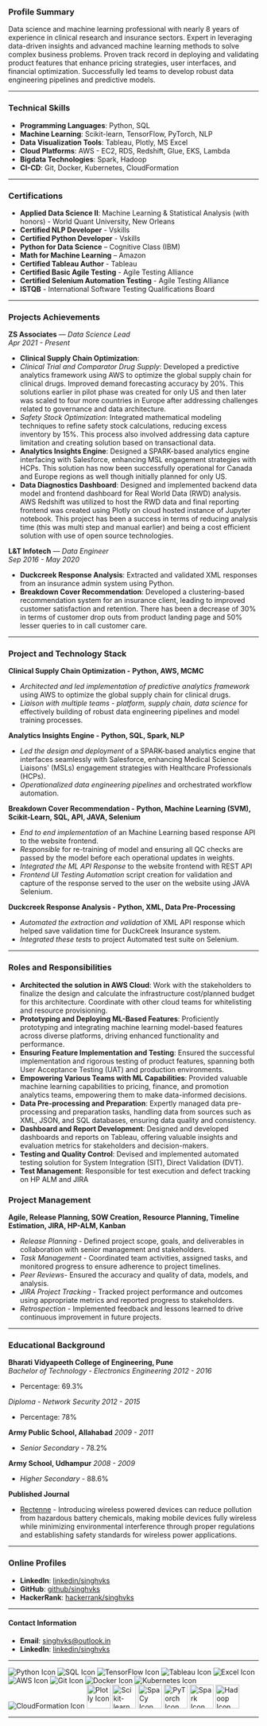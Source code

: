 ### Profile Summary
Data science and machine learning professional with nearly 8 years of experience in clinical research and insurance sectors. Expert in leveraging data-driven insights and advanced machine learning methods to solve complex business problems. Proven track record in deploying and validating product features that enhance pricing strategies, user interfaces, and financial optimization. Successfully led teams to develop robust data engineering pipelines and predictive models.

---
### Technical Skills
- **Programming Languages**: Python, SQL
- **Machine Learning**: Scikit-learn, TensorFlow, PyTorch, NLP
- **Data Visualization Tools**: Tableau, Plotly, MS Excel
- **Cloud Platforms**: AWS - EC2, RDS, Redshift, Glue, EKS, Lambda
- **Bigdata Technologies**: Spark, Hadoop
- **CI-CD**: Git, Docker, Kubernetes, CloudFormation

---
### Certifications
- **Applied Data Science II**: Machine Learning & Statistical Analysis (with honors) - World Quant University, New Orleans
- **Certified NLP Developer** - Vskills
- **Certified Python Developer** - Vskills
- **Python for Data Science** – Cognitive Class (IBM)
- **Math for Machine Learning** – Amazon
- **Certified Tableau Author** - Tableau
- **Certified Basic Agile Testing** - Agile Testing Alliance
- **Certified Selenium Automation Testing** - Agile Testing 
Alliance
- **ISTQB** - International Software Testing Qualifications Board

---
### Projects Achievements

**ZS Associates** — *Data Science Lead*  
*Apr 2021 - Present*
- **Clinical Supply Chain Optimization**: 
- *Clinical Trial and Comparator Drug Supply*: Developed a predictive analytics framework using AWS to optimize the global supply chain for clinical drugs. Improved demand forecasting accuracy by 20%. This solutions earlier in pilot phase was created for only US and then later was scaled to four more countries in Europe after addressing challenges related to governance and data architecture.
- *Safety Stock Optimization*: Integrated mathematical modeling techniques to refine safety stock calculations, reducing excess inventory by 15%. This process also involved addressing data capture limitation and creating solution based on transactional data.
- **Analytics Insights Engine**: Designed a SPARK-based analytics engine interfacing with Salesforce, enhancing MSL engagement strategies with HCPs. This solution has now been successfully operational for Canada and Europe  regions as well though initially planned for only US. 
- **Data Diagnostics Dashboard**: Designed and implemented backend data model and frontend dashboard for Real World Data (RWD) analysis. AWS Redshift was utilized to host the RWD data and final reporting frontend was created using Plotly on cloud hosted instance of Jupyter notebook. This project has been a success in terms of reducing analysis time (this was multi step and manual earlier) and being a cost efficient solution with use of open source technologies.

**L&T Infotech** — *Data Engineer*  
*Sep 2016 - May 2020*
- **Duckcreek Response Analysis**: Extracted and validated XML responses from an insurance admin system using Python.
- **Breakdown Cover Recommendation**: Developed a clustering-based recommendation system for an insurance client, leading to improved customer satisfaction and retention. There has been a decrease of 30% in terms of customer drop outs from product landing page and 50% lesser queries to in call customer care.

---
### Project and Technology Stack

**Clinical Supply Chain Optimization -** **Python, AWS, MCMC**
- *Architected and led implementation of predictive analytics framework* using AWS to optimize the global supply chain for clinical drugs.
- *Liaison with multiple teams - platform, supply chain, data science* for effectively building of robust data engineering pipelines and model training processes.

**Analytics Insights Engine -** **Python, SQL, Spark, NLP**
- *Led the design and deployment* of a SPARK-based analytics engine that interfaces seamlessly with Salesforce, enhancing Medical Science Liaisons' (MSLs) engagement strategies with Healthcare Professionals (HCPs).
- *Operationalized data engineering pipelines* and orchestrated workflow automation.

**Breakdown Cover Recommendation -** **Python, Machine Learning (SVM), Scikit-Learn, SQL, API, JAVA, Selenium**
- *End to end implementation* of an Machine Learning based response API to the website frontend.
- *Responsible* for re-training of model and ensuring all QC checks are passed by the model before each operational updates in weights.
- *Integrated the ML API Response* to the website frontend with REST API
- *Frontend UI Testing Automation* script creation for validation and capture of the response served to the user on the website using JAVA Selenium.

**Duckcreek Response Analysis -**  **Python, XML, Data Pre-Processing**
- *Automated the extraction and validation* of XML API response which helped save validation time for DuckCreek Insurance system.
- *Integrated these tests* to project Automated test suite on Selenium.

---
### Roles and Responsibilities


- **Architected the solution in AWS Cloud**: Work with the stakeholders to finalize the design and calculate the infrastructure cost/planned budget for this architecture. Coordinate with other cloud teams for whitelisting and resource provisioning. 
- **Prototyping and Deploying ML-Based Features**: Proficiently prototyping and integrating machine learning model-based features across diverse platforms, driving enhanced functionality and performance.
- **Ensuring Feature Implementation and Testing**: Ensured the successful implementation and rigorous testing of product features, spanning both User Acceptance Testing (UAT) and production environments.
- **Empowering Various Teams with ML Capabilities**: Provided valuable machine learning capabilities to pricing, finance, and promotion analytics teams, empowering them to make data-informed decisions.
- **Data Pre-processing and Preparation**: Expertly managed data pre-processing and preparation tasks, handling data from sources such as XML, JSON, and SQL databases, ensuring data quality and consistency.
- **Dashboard and Report Development**: Designed and developed dashboards and reports on Tableau, offering valuable insights and evaluation metrics for stakeholders and decision-makers.
- **Testing and Quality Control**: Devised and implemented automated testing solution for System Integration (SIT), Direct Validation (DVT).
- **Test Management**: Responsible for test execution and defect tracking on HP ALM and JIRA

### **Project Management**
**Agile, Release Planning, SOW Creation, Resource Planning, Timeline Estimation, JIRA, HP-ALM, Kanban**
- *Release Planning* - Defined project scope, goals, and deliverables in collaboration with senior management and stakeholders.
- *Task Management* - Coordinated team activities, assigned tasks, and monitored progress to ensure adherence to project timelines.
- *Peer Reviews*- Ensured the accuracy and quality of data, models, and analysis.
- *JIRA Project Tracking* - Tracked project performance and outcomes using appropriate metrics and reported progress to stakeholders.
- *Retrospection* - Implemented feedback and lessons learned to drive continuous improvement in future projects.

---
### Educational Background

**Bharati Vidyapeeth College of Engineering, Pune**  
*Bachelor of Technology - Electronics Engineering*  *2012 - 2016*  
- Percentage: 69.3%

*Diploma - Network Security*  *2012 - 2015*  
- Percentage: 78%

**Army Public School, Allahabad** *2009 - 2011*
- *Senior Secondary* - 78.2%

**Army School, Udhampur** *2008 - 2009*
- *Higher Secondary* - 88.6%

**Published Journal**
- [Rectenne](http://www.journalcra.com/sites/default/files/issue-pdf/13826.pdf) - Introducing wireless powered devices can reduce pollution from hazardous battery chemicals, making mobile devices fully wireless while minimizing environmental interference through proper regulations and establishing safety standards for wireless power applications.

---
### Online Profiles
- **LinkedIn**: [linkedin/singhvks](https://www.linkedin.com/in/singhvks)
- **GitHub**: [github/singhvks](https://github.com/singhvks)
- **HackerRank**: [hackerrank/singhvks](https://www.hackerrank.com/singhvks)

---
#### Contact Information
- **Email**: [singhvks@outlook.in](mailto:singhvks@outlook.in)
- **LinkedIn**: [linkedin/singhvks](https://www.linkedin.com/in/singhvks)

---
![Python Icon](https://img.icons8.com/color/48/000000/python.png)
![SQL Icon](https://img.icons8.com/color/48/000000/sql.png)
![TensorFlow Icon](https://img.icons8.com/color/48/000000/tensorflow.png)
![Tableau Icon](https://img.icons8.com/color/48/000000/tableau-software.png)
![Excel Icon](https://img.icons8.com/color/48/000000/ms-excel.png)
![AWS Icon](https://img.icons8.com/color/48/000000/amazon-web-services.png)
![Git Icon](https://img.icons8.com/color/48/000000/git.png)
![Docker Icon](https://img.icons8.com/color/48/000000/docker.png)
![Kubernetes Icon](https://img.icons8.com/color/48/000000/kubernetes.png)
![CloudFormation Icon](https://img.icons8.com/color/48/000000/amazon-web-services.png)
<img src="https://images.plot.ly/logo/new-branding/plotly-logomark.png" alt="Plotly Icon" height="48">
<img src="https://upload.wikimedia.org/wikipedia/commons/0/05/Scikit_learn_logo_small.svg" alt="Scikit-learn Icon" height="48">
<img src="https://upload.wikimedia.org/wikipedia/commons/8/88/SpaCy_logo.svg" alt="SpaCy Icon" height="48">
<img src="https://upload.wikimedia.org/wikipedia/commons/9/96/Pytorch_logo.png" alt="PyTorch Icon" height="48">
<img src="https://upload.wikimedia.org/wikipedia/commons/f/f3/Apache_Spark_logo.svg" alt="Spark Icon" height="48">
<img src="https://upload.wikimedia.org/wikipedia/commons/0/0e/Hadoop_logo.svg" alt="Hadoop Icon" height="48">

---
